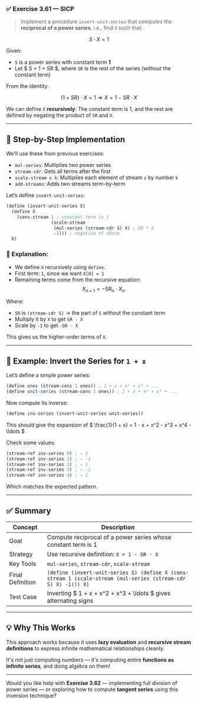 ### ✅ **Exercise 3.61 — SICP**
> Implement a procedure `invert-unit-series` that computes the **reciprocal of a power series**, i.e., find `X` such that:

$$
S \cdot X = 1
$$

Given:
- `S` is a power series with constant term **1**
- Let $ S = 1 + SR $, where `SR` is the rest of the series (without the constant term)

From the identity:

$$
(1 + SR) \cdot X = 1 \Rightarrow X = 1 - SR \cdot X
$$

We can define `X` **recursively**:
The constant term is 1, and the rest are defined by negating the product of `SR` and `X`.

---

## 🔧 Step-by-Step Implementation

We’ll use these from previous exercises:

- `mul-series`: Multiplies two power series
- `stream-cdr`: Gets all terms after the first
- `scale-stream s k`: Multiplies each element of stream `s` by number `k`
- `add-streams`: Adds two streams term-by-term

Let’s define `invert-unit-series`:

```scheme
(define (invert-unit-series S)
  (define X
    (cons-stream 1 ; constant term is 1
                 (scale-stream
                  (mul-series (stream-cdr S) X) ; SR * X
                  -1))) ; negative of above
  X)
```

### 📌 Explanation:

- We define `X` recursively using `define`.
- First term: `1`, since we want `X[0] = 1`
- Remaining terms come from the recursive equation:
  $$
  X_{n+1} = -\text{SR}_n \cdot X_n
  $$

Where:
- `SR` is `(stream-cdr S)` → the part of `S` without the constant term
- Multiply it by `X` to get `SR · X`
- Scale by `-1` to get `-SR · X`

This gives us the higher-order terms of `X`.

---

## 🧮 Example: Invert the Series for `1 + x`

Let’s define a simple power series:

```scheme
(define ones (stream-cons 1 ones)) ; 1 + x + x² + x³ + ...
(define unit-series (stream-cons 1 ones)) ; 1 + x + x² + x³ + ...
```

Now compute its inverse:

```scheme
(define inv-series (invert-unit-series unit-series))
```

This should give the expansion of $ \frac{1}{1 + x} = 1 - x + x^2 - x^3 + x^4 - \ldots $

Check some values:

```scheme
(stream-ref inv-series 0) ; ⇒ 1
(stream-ref inv-series 1) ; ⇒ -1
(stream-ref inv-series 2) ; ⇒ 1
(stream-ref inv-series 3) ; ⇒ -1
(stream-ref inv-series 4) ; ⇒ 1
```

Which matches the expected pattern.

---

## ✅ Summary

| Concept | Description |
|--------|-------------|
| Goal | Compute reciprocal of a power series whose constant term is 1 |
| Strategy | Use recursive definition: `X = 1 - SR · X` |
| Key Tools | `mul-series`, `stream-cdr`, `scale-stream` |
| Final Definition | ```(define (invert-unit-series S) (define X (cons-stream 1 (scale-stream (mul-series (stream-cdr S) X) -1))) X)``` |
| Test Case | Inverting $ 1 + x + x^2 + x^3 + \ldots $ gives alternating signs |

---

## 💡 Why This Works

This approach works because it uses **lazy evaluation** and **recursive stream definitions** to express infinite mathematical relationships cleanly.

It's not just computing numbers — it's computing entire **functions as infinite series**, and doing algebra on them!

---

Would you like help with **Exercise 3.62** — implementing full division of power series — or exploring how to compute **tangent series** using this inversion technique?
